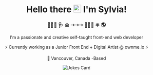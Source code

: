 
<div align="center">
<h1>Hello there <img src="https://media.giphy.com/media/hvRJCLFzcasrR4ia7z/giphy.gif" width="25px">
    I'm Sylvia! 
</h1>
<h3>

 👩🏽‍⚕️  🩺   🫁           ➝➝➝      👩🏽‍💻  ⚛️ 🌎
</h3>
<p>
 I'm a passionate and creative self-taught front-end web developer
</p>
    <p>
⚡ Currently working as a Junior Front End + Digital Artist @ ownme.io ⚡
    </p>

  
:round_pushpin:  Vancouver, Canada -Based 


![Jokes Card](https://readme-jokes.vercel.app/api)
